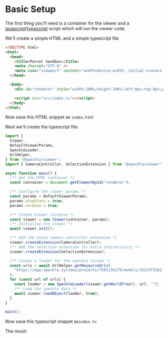 # Basic Setup

The first thing you'll need is a container for the viewer and a [javascript](https://developer.mozilla.org/en-US/docs/Web/JavaScript)/[typescript](https://www.typescriptlang.org/) script which will run the viewer code. 

We'll create a simple HTML and a simple typescript file
```html
<!DOCTYPE html>
<html>
  <head>
    <title>Parcel Sandbox</title>
    <meta charset="UTF-8" />
    <meta name="viewport" content="width=device-width, initial-scale=1.0" />
  </head>

  <body>
    <div id="renderer" style="width:100%;height:100%;left:0px;top:0px;position:absolute" />

    <script src="src/index.ts"></script>
  </body>
</html>
```
Now save this HTML snippet as `index.html`

Next we'll create the typescript file: 

```typescript
import {
  Viewer,
  DefaultViewerParams,
  SpeckleLoader,
  UrlHelper,
} from "@speckle/viewer";
import { CameraController, SelectionExtension } from "@speckle/viewer";

async function main() {
  /** Get the HTML container */
  const container = document.getElementById("renderer");

  /** Configure the viewer params */
  const params = DefaultViewerParams;
  params.showStats = true;
  params.verbose = true;

  /** Create Viewer instance */
  const viewer = new Viewer(container, params);
  /** Initialise the viewer */
  await viewer.init();

  /** Add the stock camera controller extension */
  viewer.createExtension(CameraController);
  /** Add the selection extension for extra interactivity */
  viewer.createExtension(SelectionExtension);

  /** Create a loader for the speckle stream */
  const urls = await UrlHelper.getResourceUrls(
    "https://app.speckle.systems/projects/7591c56179/models/32213f5381"
  );
  for (const url of urls) {
    const loader = new SpeckleLoader(viewer.getWorldTree(), url, "");
    /** Load the speckle data */
    await viewer.loadObject(loader, true);
  }
}

main();

```
Now save this typescript snippet as`index.ts`

The result:

<Stackblitz projectId="speckle-basic-setup" :embedOptions="{ 
    height: 500,
    openFile: 'src/main.ts',
    view: 'preview',
    hideExplorer: true,
    hideNavigation: true }" />




